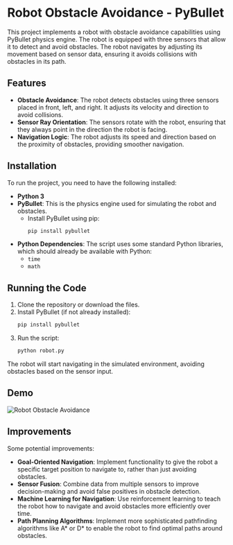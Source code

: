 # Robot Obstacle Avoidance - PyBullet

This project implements a robot with obstacle avoidance capabilities using PyBullet physics engine. The robot is equipped with three sensors that allow it to detect and avoid obstacles. The robot navigates by adjusting its movement based on sensor data, ensuring it avoids collisions with obstacles in its path.

## Features

- **Obstacle Avoidance**: The robot detects obstacles using three sensors placed in front, left, and right. It adjusts its velocity and direction to avoid collisions.
- **Sensor Ray Orientation**: The sensors rotate with the robot, ensuring that they always point in the direction the robot is facing.
- **Navigation Logic**: The robot adjusts its speed and direction based on the proximity of obstacles, providing smoother navigation.

## Installation

To run the project, you need to have the following installed:

- **Python 3**
- **PyBullet**: This is the physics engine used for simulating the robot and obstacles.
  - Install PyBullet using pip:
    ```bash
    pip install pybullet
    ```
- **Python Dependencies**: The script uses some standard Python libraries, which should already be available with Python:
  - `time`
  - `math`

## Running the Code

1. Clone the repository or download the files.
2. Install PyBullet (if not already installed):
   ```bash
   pip install pybullet
   ```
3. Run the script:
   ```bash
   python robot.py
   ```

The robot will start navigating in the simulated environment, avoiding obstacles based on the sensor input.

## Demo

![Robot Obstacle Avoidance](robot-demo.gif)

## Improvements

Some potential improvements:

- **Goal-Oriented Navigation**: Implement functionality to give the robot a specific target position to navigate to, rather than just avoiding obstacles.
- **Sensor Fusion**: Combine data from multiple sensors to improve decision-making and avoid false positives in obstacle detection.
- **Machine Learning for Navigation**: Use reinforcement learning to teach the robot how to navigate and avoid obstacles more efficiently over time.
- **Path Planning Algorithms**: Implement more sophisticated pathfinding algorithms like A* or D* to enable the robot to find optimal paths around obstacles.
